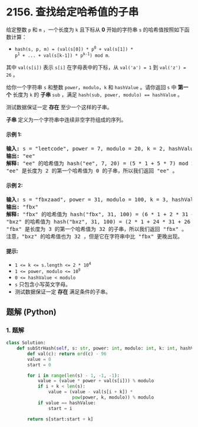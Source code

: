 # 2156. 查找给定哈希值的子串
给定整数 `p` 和 `m` ，一个长度为 `k` 且下标从 **0** 开始的字符串 `s` 的哈希值按照如下函数计算：
* <code>hash(s, p, m) = (val(s[0]) * p<sup>0</sup> + val(s[1]) * p<sup>1</sup> + ... + val(s[k-1]) * p<sup>k-1</sup>) mod m</code>.

其中 `val(s[i])` 表示 `s[i]` 在字母表中的下标，从 `val('a') = 1` 到 `val('z') = 26` 。

给你一个字符串 `s` 和整数 `power`，`modulo`，`k` 和 `hashValue` 。请你返回 `s` 中 **第一个** 长度为 `k` 的 **子串** `sub` ，满足 `hash(sub, power, modulo) == hashValue` 。

测试数据保证一定 **存在** 至少一个这样的子串。

**子串** 定义为一个字符串中连续非空字符组成的序列。

#### 示例 1:
<pre>
<strong>输入:</strong> s = "leetcode", power = 7, modulo = 20, k = 2, hashValue = 0
<strong>输出:</strong> "ee"
<strong>解释:</strong> "ee" 的哈希值为 hash("ee", 7, 20) = (5 * 1 + 5 * 7) mod 20 = 40 mod 20 = 0 。
"ee" 是长度为 2 的第一个哈希值为 0 的子串，所以我们返回 "ee" 。
</pre>

#### 示例 2:
<pre>
<strong>输入:</strong> s = "fbxzaad", power = 31, modulo = 100, k = 3, hashValue = 32
<strong>输出:</strong> "fbx"
<strong>解释:</strong> "fbx" 的哈希值为 hash("fbx", 31, 100) = (6 * 1 + 2 * 31 + 24 * 312) mod 100 = 23132 mod 100 = 32 。
"bxz" 的哈希值为 hash("bxz", 31, 100) = (2 * 1 + 24 * 31 + 26 * 312) mod 100 = 25732 mod 100 = 32 。
"fbx" 是长度为 3 的第一个哈希值为 32 的子串，所以我们返回 "fbx" 。
注意，"bxz" 的哈希值也为 32 ，但是它在字符串中比 "fbx" 更晚出现。
</pre>

#### 提示:
* <code>1 <= k <= s.length <= 2 * 10<sup>4</sup></code>
* <code>1 <= power, modulo <= 10<sup>9</sup></code>
* `0 <= hashValue < modulo`
* `s` 只包含小写英文字母。
* 测试数据保证一定 **存在** 满足条件的子串。

## 题解 (Python)

### 1. 题解
```Python
class Solution:
    def subStrHash(self, s: str, power: int, modulo: int, k: int, hashValue: int) -> str:
        def val(c): return ord(c) - 96
        value = 0
        start = 0

        for i in range(len(s) - 1, -1, -1):
            value = (value * power + val(s[i])) % modulo
            if i + k < len(s):
                value = (value - val(s[i + k]) *
                         pow(power, k, modulo)) % modulo
            if value == hashValue:
                start = i

        return s[start:start + k]
```
